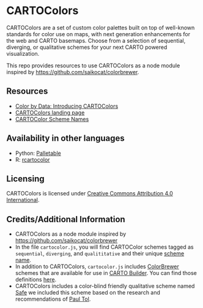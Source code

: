 # CARTOColors
CARTOColors are a set of custom color palettes built on top of well-known standards for color use on maps, with next generation enhancements for the web and CARTO basemaps. Choose from a selection of sequential, diverging, or qualitative schemes for your next CARTO powered visualization.

This repo provides resources to use CARTOColors as a node module inspired by https://github.com/saikocat/colorbrewer.

## Resources
+ [Color by Data: Introducing CARTOColors](https://carto.com/blog/introducing-cartocolors/)
+ [CARTOColors landing page](https://carto.com/carto-colors)
+ [CARTOColor Scheme Names](https://github.com/CartoDB/CartoColor/wiki/CARTOColor-Scheme-Names)

## Availability in other languages
+ Python: [Palletable](https://jiffyclub.github.io/palettable/)
+ R: [rcartocolor](https://github.com/Nowosad/rcartocolor)

## Licensing

CARTOColors is licensed under [Creative Commons Attribution 4.0 International](https://creativecommons.org/licenses/by/4.0/).

## Credits/Additional Information
+ CARTOColors as a node module inspired by https://github.com/saikocat/colorbrewer
+ In the file `cartocolor.js`, you will find CARTOColor schemes tagged as `sequential`, `diverging`, and `qualititative` and their unique [scheme name](https://github.com/CartoDB/CartoColor/wiki/CARTOColor-Scheme-Names).
+ In addition to CARTOColors, `cartocolor.js` includes [ColorBrewer](colorbrewer.org) schemes that are available for use in [CARTO Builder](carto.com/builder). You can find those definitions [here](https://github.com/CartoDB/CartoColor/blob/master/cartocolor.js#L1836-L1849).
+ CARTOColors includes a color-blind friendly qualitative scheme named [Safe](https://github.com/CartoDB/CartoColor/blob/master/cartocolor.js#L1633-L1733) we included this scheme based on the research and recommendations of [Paul Tol](https://personal.sron.nl/~pault/data/colourschemes.pdf).
